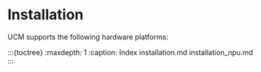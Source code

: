 # Installation
UCM supports the following hardware platforms:

:::{toctree}
:maxdepth: 1
:caption: Index
installation.md
installation_npu.md
:::

